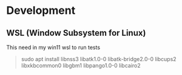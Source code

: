 # Development
## WSL (Window Subsystem for Linux)

This need in my win11 wsl to run tests
> sudo apt install libnss3 libatk1.0-0 libatk-bridge2.0-0 libcups2 libxkbcommon0 libgbm1 libpango1.0-0 libcairo2
